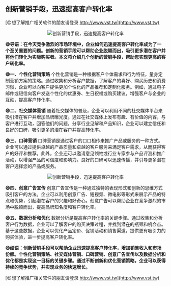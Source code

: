 ## **创新营销手段，迅速提高客户转化率**

[😍想了解推广相关软件的朋友请登录 http://www.vst.tw](http://www.vst.tw)

 <center><img src="https://vst.tw/MP4/tuiguang/png/5.png" alt="创新营销手段，迅速提高客户转化率"></center>

**😄导语：在今天竞争激烈的市场环境中，企业如何迅速提高客户转化率成为了一个至关重要的问题。创新的营销手段可以帮助企业脱颖而出，吸引更多潜在客户并将他们转化为实际购买者。本文将介绍几个创新的营销手段，帮助您实现更高的客户转化率。**

**😄一、个性化营销策略**
个性化营销是一种根据客户个体需求和行为特征，量身定制营销方案的策略。通过收集和分析客户数据，了解客户的喜好、购买历史和消费习惯，企业可以向客户提供更加个性化的产品推荐和定制化服务。例如，通过电子邮件或短信向客户发送个性化的优惠券、生日祝福或购买建议，增强客户与企业的互动，提高客户转化率。

**😄二、社交媒体营销**
随着社交媒体的普及，企业可以利用不同的社交媒体平台来吸引潜在客户并增加品牌曝光度。通过在社交媒体上发布有趣、有价值的内容，与客户进行互动，回答他们的问题，分享行业见解和产品知识，企业可以建立信任和良好的口碑，吸引更多的潜在客户并提高转化率。

**😄三、口碑营销**
口碑营销是通过客户的口口相传来推广产品或服务的一种方式。企业可以通过提供卓越的产品质量和卓越的客户服务来满足客户需求，从而获得客户的好评和推荐。此外，企业还可以邀请意见领袖或行业专家参与产品评测和推广活动，以增强产品的可信度和影响力。良好的口碑可以迅速传播，并引导更多潜在客户选择您的产品或服务。

 <center><img src="https://vst.tw/MP4/tuiguang/png/6.png" alt="创新营销手段，迅速提高客户转化率"></center>

**😄四、创意广告宣传**
创意广告宣传是一种通过独特的表现形式和创新的思维方式吸引客户的方法。企业可以利用创意广告、短视频、微电影等形式来展示产品的特点和优势，引起潜在客户的兴趣和好奇心。创意广告可以帮助企业在竞争激烈的市场中脱颖而出，提高品牌知名度和客户转化率。

**😄五、数据分析和优化**
数据分析是提高客户转化率的关键步骤。通过收集和分析客户行为数据，企业可以了解客户的购买决策过程，并找到潜在的瓶颈和机会点。基于这些数据，企业可以优化产品定价、促销活动和销售渠道，提供更有吸引力的购买体验，进一步提高客户转化率。

**😄结语：创新营销手段可以帮助企业迅速提高客户转化率，增加销售收入和市场份额。个性化营销策略、社交媒体营销、口碑营销、创意广告宣传以及数据分析和优化都是实现这一目标的关键步骤。通过不断创新和优化营销策略，企业可以获得持续的竞争优势，并实现业务的快速增长。**

[😍想了解推广相关软件的朋友请登录 http://www.vst.tw](http://www.vst.tw)



